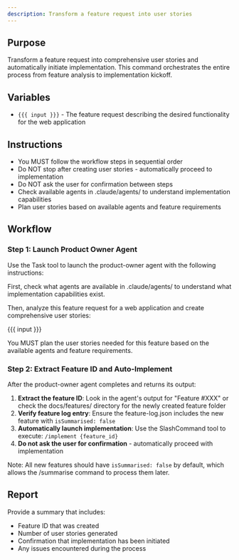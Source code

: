 ```yaml
---
description: Transform a feature request into user stories
---
```


## Purpose

Transform a feature request into comprehensive user stories and automatically initiate implementation. This command orchestrates the entire process from feature analysis to implementation kickoff.

## Variables

- `{{{ input }}}` - The feature request describing the desired functionality for the web application

## Instructions

- You MUST follow the workflow steps in sequential order
- Do NOT stop after creating user stories - automatically proceed to implementation
- Do NOT ask the user for confirmation between steps
- Check available agents in .claude/agents/ to understand implementation capabilities
- Plan user stories based on available agents and feature requirements

## Workflow

### Step 1: Launch Product Owner Agent

Use the Task tool to launch the product-owner agent with the following instructions:

First, check what agents are available in .claude/agents/ to understand what implementation capabilities exist.

Then, analyze this feature request for a web application and create comprehensive user stories:

{{{ input }}}

You MUST plan the user stories needed for this feature based on the available agents and feature requirements.

### Step 2: Extract Feature ID and Auto-Implement

After the product-owner agent completes and returns its output:

1. **Extract the feature ID**: Look in the agent's output for "Feature #XXX" or check the docs/features/ directory for the newly created feature folder
2. **Verify feature log entry**: Ensure the feature-log.json includes the new feature with `isSummarised: false`
3. **Automatically launch implementation**: Use the SlashCommand tool to execute: `/implement {feature_id}`
4. **Do not ask the user for confirmation** - automatically proceed with implementation

Note: All new features should have `isSummarised: false` by default, which allows the /summarise command to process them later.

## Report

Provide a summary that includes:
- Feature ID that was created
- Number of user stories generated
- Confirmation that implementation has been initiated
- Any issues encountered during the process

